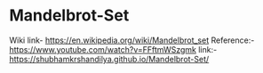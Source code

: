 # Mandelbrot-Set
Wiki link- https://en.wikipedia.org/wiki/Mandelbrot_set
Reference:- https://www.youtube.com/watch?v=FFftmWSzgmk
link:- https://shubhamkrshandilya.github.io/Mandelbrot-Set/
